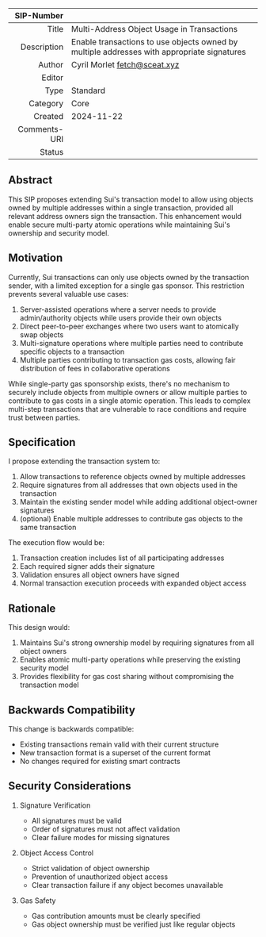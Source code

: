 | SIP-Number          | |
| ---:                | :--- |
| Title               | Multi-Address Object Usage in Transactions |
| Description         | Enable transactions to use objects owned by multiple addresses with appropriate signatures |
| Author              | Cyril Morlet <fetch@sceat.xyz> |
| Editor              | |
| Type                | Standard |
| Category            | Core |
| Created             | 2024-11-22 |
| Comments-URI        | |
| Status              | |

## Abstract

This SIP proposes extending Sui's transaction model to allow using objects owned by multiple addresses within a single transaction, provided all relevant address owners sign the transaction. This enhancement would enable secure multi-party atomic operations while maintaining Sui's ownership and security model.

## Motivation

Currently, Sui transactions can only use objects owned by the transaction sender, with a limited exception for a single gas sponsor. This restriction prevents several valuable use cases:

1. Server-assisted operations where a server needs to provide admin/authority objects while users provide their own objects
2. Direct peer-to-peer exchanges where two users want to atomically swap objects
3. Multi-signature operations where multiple parties need to contribute specific objects to a transaction
4. Multiple parties contributing to transaction gas costs, allowing fair distribution of fees in collaborative operations

While single-party gas sponsorship exists, there's no mechanism to securely include objects from multiple owners or allow multiple parties to contribute to gas costs in a single atomic operation. This leads to complex multi-step transactions that are vulnerable to race conditions and require trust between parties.

## Specification

I propose extending the transaction system to:

1. Allow transactions to reference objects owned by multiple addresses
2. Require signatures from all addresses that own objects used in the transaction
3. Maintain the existing sender model while adding additional object-owner signatures
4. (optional) Enable multiple addresses to contribute gas objects to the same transaction

The execution flow would be:
1. Transaction creation includes list of all participating addresses
2. Each required signer adds their signature
3. Validation ensures all object owners have signed
4. Normal transaction execution proceeds with expanded object access

## Rationale

This design would:

1. Maintains Sui's strong ownership model by requiring signatures from all object owners
2. Enables atomic multi-party operations while preserving the existing security model
3. Provides flexibility for gas cost sharing without compromising the transaction model

## Backwards Compatibility

This change is backwards compatible:
- Existing transactions remain valid with their current structure
- New transaction format is a superset of the current format
- No changes required for existing smart contracts

## Security Considerations

1. Signature Verification
   - All signatures must be valid
   - Order of signatures must not affect validation
   - Clear failure modes for missing signatures

2. Object Access Control
   - Strict validation of object ownership
   - Prevention of unauthorized object access
   - Clear transaction failure if any object becomes unavailable

3. Gas Safety
   - Gas contribution amounts must be clearly specified
   - Gas object ownership must be verified just like regular objects
